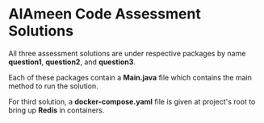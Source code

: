 # AlAmeen Code Assessment Solutions
All three assessment solutions are under respective packages by name **question1**, **question2**, and **question3**.

Each of these packages contain a **Main.java** file which contains the main method to run the solution.

For third solution, a **docker-compose.yaml** file is given at project's root to bring up **Redis** in containers.